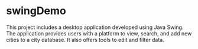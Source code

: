# swingDemo
 This project includes a desktop application developed using Java Swing. The application provides users with a platform to view, search, and add new cities to a city database. It also offers tools to edit and filter data.
